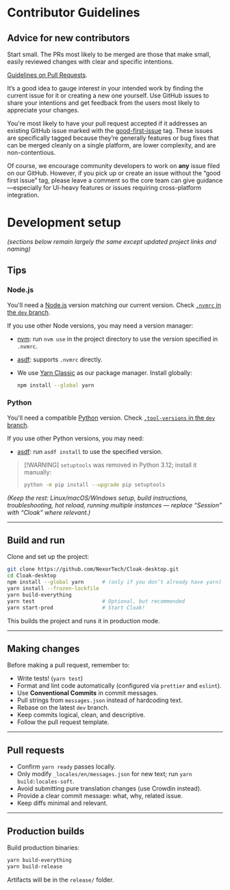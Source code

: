 # Contributor Guidelines

## Advice for new contributors

Start small. The PRs most likely to be merged are those that make small, easily reviewed changes with clear and specific intentions.

[Guidelines on Pull Requests](#pull-requests).

It’s a good idea to gauge interest in your intended work by finding the current issue for it or creating a new one yourself. Use GitHub issues to share your intentions and get feedback from the users most likely to appreciate your changes.

You're most likely to have your pull request accepted if it addresses an existing GitHub issue marked with the [good-first-issue](https://github.com/NexorTech/Cloak-desktop/issues?q=is%3Aopen+is%3Aissue+label%3A%22good+first+issue%22) tag. These issues are specifically tagged because they’re generally features or bug fixes that can be merged cleanly on a single platform, are lower complexity, and are non-contentious.

Of course, we encourage community developers to work on **any** issue filed on our GitHub. However, if you pick up or create an issue without the “good first issue” tag, please leave a comment so the core team can give guidance—especially for UI-heavy features or issues requiring cross-platform integration.

# Development setup

*(sections below remain largely the same except updated project links and naming)*

## Tips

### Node.js

You'll need a [Node.js](https://nodejs.org/) version matching our current version. Check [`.nvmrc` in the `dev` branch](https://github.com/NexorTech/Cloak-desktop/blob/dev/.nvmrc).

If you use other Node versions, you may need a version manager:

* [nvm](https://github.com/nvm-sh/nvm): run `nvm use` in the project directory to use the version specified in `.nvmrc`.
* [asdf](https://asdf-vm.com/): supports `.nvmrc` directly.
* We use [Yarn Classic](https://classic.yarnpkg.com) as our package manager. Install globally:

  ```sh
  npm install --global yarn
  ```

### Python

You'll need a compatible [Python](https://www.python.org) version. Check [`.tool-versions` in the `dev` branch](https://github.com/NexorTech/Cloak-desktop/blob/dev/.tool-versions).

If you use other Python versions, you may need:

* [asdf](https://asdf-vm.com/): run `asdf install` to use the specified version.

> \[!WARNING]
> `setuptools` was removed in Python 3.12; install it manually:
>
> ```sh
> python -m pip install --upgrade pip setuptools
> ```

*(Keep the rest: Linux/macOS/Windows setup, build instructions, troubleshooting, hot reload, running multiple instances — replace “Session” with “Cloak” where relevant.)*

---

## Build and run

Clone and set up the project:

```sh
git clone https://github.com/NexorTech/Cloak-desktop.git
cd Cloak-desktop
npm install --global yarn      # (only if you don’t already have yarn)
yarn install --frozen-lockfile
yarn build-everything
yarn test                      # Optional, but recommended
yarn start-prod                # Start Cloak!
```

This builds the project and runs it in production mode.

---

## Making changes

Before making a pull request, remember to:

* Write tests! (`yarn test`)
* Format and lint code automatically (configured via `prettier` and `eslint`).
* Use **Conventional Commits** in commit messages.
* Pull strings from `messages.json` instead of hardcoding text.
* Rebase on the latest `dev` branch.
* Keep commits logical, clean, and descriptive.
* Follow the pull request template.

---

## Pull requests

* Confirm `yarn ready` passes locally.
* Only modify `_locales/en/messages.json` for new text; run `yarn build:locales-soft`.
* Avoid submitting pure translation changes (use Crowdin instead).
* Provide a clear commit message: what, why, related issue.
* Keep diffs minimal and relevant.

---

## Production builds

Build production binaries:

```sh
yarn build-everything
yarn build-release
```

Artifacts will be in the `release/` folder.
